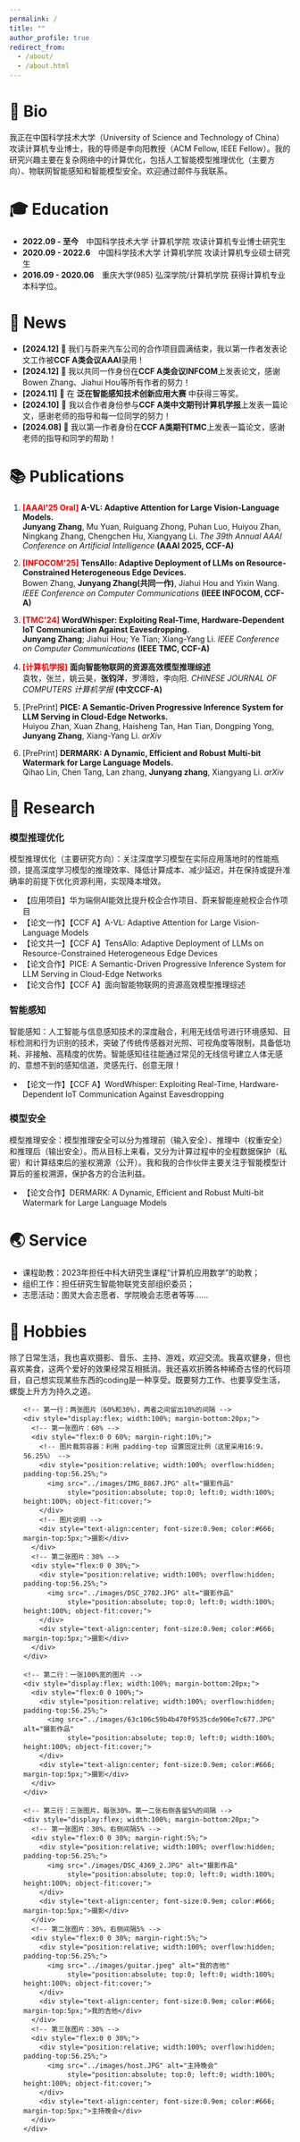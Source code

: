```yaml
---
permalink: /
title: ""
author_profile: true
redirect_from: 
  - /about/
  - /about.html
---
```


# 👤 Bio

我正在中国科学技术大学（University of Science and Technology of China）攻读计算机专业博士，我的导师是李向阳教授（ACM Fellow, IEEE Fellow）。我的研究兴趣主要在复杂网络中的计算优化，包括人工智能模型推理优化（主要方向）、物联网智能感知和智能模型安全。欢迎通过邮件与我联系。

# 🎓 Education
- **2022.09 - 至今**&emsp;中国科学技术大学 计算机学院 攻读计算机专业博士研究生
- **2020.09 - 2022.6**&emsp;中国科学技术大学 计算机学院 攻读计算机专业硕士研究生
- **2016.09 - 2020.06**&emsp;重庆大学(985) 弘深学院/计算机学院 获得计算机专业本科学位。

# 📰 News
- **[2024.12]** 🎉 我们与蔚来汽车公司的合作项目圆满结束，我以第一作者发表论文工作被**CCF A类会议AAAI**录用！
- **[2024.12]** 🎉 我以共同一作身份在**CCF A类会议INFCOM**上发表论文，感谢Bowen Zhang、Jiahui Hou等所有作者的努力！
- **[2024.11]** 🎉 在 **泛在智能感知技术创新应用大赛** 中获得三等奖。
- **[2024.10]** 🎉 我以合作者身份参与**CCF A类中文期刊计算机学报**上发表一篇论文，感谢老师的指导和每一位同学的努力！
- **[2024.08]** 🎉 我以第一作者身份在**CCF A类期刊TMC**上发表一篇论文，感谢老师的指导和同学的帮助！

# 📚 Publications
1. <span style="color: red; font-weight: bold;">[AAAI'25 Oral]</span> **A-VL: Adaptive Attention for Large Vision-Language Models.**  
   **Junyang Zhang**, Mu Yuan, Ruiguang Zhong, Puhan Luo, Huiyou Zhan, Ningkang Zhang, Chengchen Hu, Xiangyang Li. 
   *The 39th Annual AAAI Conference on Artificial Intelligence* **(AAAI 2025, CCF-A)**

2. <span style="color: red; font-weight: bold;">[INFOCOM'25]</span> **TensAllo: Adaptive Deployment of LLMs on Resource-Constrained Heterogeneous Edge Devices.**  
   Bowen Zhang, **Junyang Zhang(共同一作)**, Jiahui Hou and Yixin Wang. 
   *IEEE Conference on Computer Communications* **(IEEE INFOCOM, CCF-A)**

3. <span style="color: red; font-weight: bold;">[TMC'24]</span> **WordWhisper: Exploiting Real-Time, Hardware-Dependent IoT Communication Against Eavesdropping.**  
   **Junyang Zhang**; Jiahui Hou; Ye Tian; Xiang-Yang Li. 
   *IEEE Conference on Computer Communications* **(IEEE TMC, CCF-A)**

4. <span style="color: red; font-weight: bold;">[计算机学报]</span> **面向智能物联网的资源高效模型推理综述**  
   袁牧，张兰，姚云昊，**张钧洋**，罗溥晗，李向阳.
   *CHINESE JOURNAL OF COMPUTERS 计算机学报* **(中文CCF-A)**

5. [PrePrint]</span> **PICE: A Semantic-Driven Progressive Inference System for LLM Serving in Cloud-Edge Networks.**  
   Huiyou Zhan, Xuan Zhang, Haisheng Tan, Han Tian, Dongping Yong, **Junyang Zhang**, Xiang-Yang Li.
   *arXiv*
 
6. [PrePrint]</span> **DERMARK: A Dynamic, Efficient and Robust Multi-bit Watermark for Large Language Models.**  
   Qihao Lin, Chen Tang, Lan zhang, **Junyang zhang**, Xiangyang Li.
   *arXiv* 


# 📝 Research

### 模型推理优化

模型推理优化（主要研究方向）：关注深度学习模型在实际应用落地时的性能瓶颈，提高深度学习模型的推理效率、降低计算成本、减少延迟，并在保持或提升准确率的前提下优化资源利用，实现降本增效。
- 【应用项目】华为端侧AI能效比提升校企合作项目、蔚来智能座舱校企合作项目
- 【论文一作】【CCF A】A-VL: Adaptive Attention for Large Vision-Language Models
- 【论文共一】【CCF A】TensAllo: Adaptive Deployment of LLMs on Resource-Constrained Heterogeneous Edge Devices
- 【论文合作】PICE: A Semantic-Driven Progressive Inference System for LLM Serving in Cloud-Edge Networks
- 【论文合作】【CCF A】面向智能物联网的资源高效模型推理综述

### 智能感知

智能感知：人工智能与信息感知技术的深度融合，利用无线信号进行环境感知、目标检测和行为识别的技术，突破了传统传感器对光照、可视角度等限制，具备低功耗、非接触、高精度的优势。智能感知往往能通过常见的无线信号建立人体无感的、意想不到的感知信道，灵感先行、创意无限！
- 【论文一作】【CCF A】WordWhisper: Exploiting Real-Time, Hardware-Dependent IoT Communication Against Eavesdropping

### 模型安全

模型推理安全：模型推理安全可以分为推理前（输入安全）、推理中（权重安全）和推理后（输出安全）。而从目标上来看，又分为计算过程中的全程数据保护（私密）和计算结束后的鉴权溯源（公开）。我和我的合作伙伴主要关注于智能模型计算后的鉴权溯源，保护各方的合法利益。
- 【论文合作】DERMARK: A Dynamic, Efficient and Robust Multi-bit Watermark for Large Language Models


# 🌏 Service
- 课程助教：2023年担任中科大研究生课程“计算机应用数学”的助教；
- 组织工作：担任研究生智能物联党支部组织委员；
- 志愿活动：图灵大会志愿者、学院晚会志愿者等等……


# 💫 Hobbies

除了日常生活，我也喜欢摄影、音乐、主持、游戏，欢迎交流。我喜欢健身，但也喜欢美食，这两个爱好的效果经常互相抵消。我还喜欢折腾各种稀奇古怪的代码项目，自己想实现某些东西的coding是一种享受。既要努力工作、也要享受生活，螺旋上升方为持久之道。



<!-- 整体容器，宽度90%居中 -->
  <div style="width:90%; margin:0 auto;">

    <!-- 第一行：两张图片（60%和30%），两者之间留出10%的间隔 -->
    <div style="display:flex; width:100%; margin-bottom:20px;">
      <!-- 第一张图片：60% -->
      <div style="flex:0 0 60%; margin-right:10%;">
        <!-- 图片裁剪容器：利用 padding-top 设置固定比例（这里采用16:9，56.25%） -->
        <div style="position:relative; width:100%; overflow:hidden; padding-top:56.25%;">
          <img src="../images/IMG_8867.JPG" alt="摄影作品" 
               style="position:absolute; top:0; left:0; width:100%; height:100%; object-fit:cover;">
        </div>
        <!-- 图片说明 -->
        <div style="text-align:center; font-size:0.9em; color:#666; margin-top:5px;">摄影</div>
      </div>
      <!-- 第二张图片：30% -->
      <div style="flex:0 0 30%;">
        <div style="position:relative; width:100%; overflow:hidden; padding-top:56.25%;">
          <img src="../images/DSC_2702.JPG" alt="摄影作品" 
               style="position:absolute; top:0; left:0; width:100%; height:100%; object-fit:cover;">
        </div>
        <div style="text-align:center; font-size:0.9em; color:#666; margin-top:5px;">摄影</div>
      </div>
    </div>

    <!-- 第二行：一张100%宽的图片 -->
    <div style="display:flex; width:100%; margin-bottom:20px;">
      <div style="flex:0 0 100%;">
        <div style="position:relative; width:100%; overflow:hidden; padding-top:56.25%;">
          <img src="../images/63c106c59b4b470f9535cde906e7c677.JPG" alt="摄影作品" 
               style="position:absolute; top:0; left:0; width:100%; height:100%; object-fit:cover;">
        </div>
        <div style="text-align:center; font-size:0.9em; color:#666; margin-top:5px;">摄影</div>
      </div>
    </div>

    <!-- 第三行：三张图片，每张30%，第一二张右侧各留5%的间隔 -->
    <div style="display:flex; width:100%; margin-bottom:20px;">
      <!-- 第一张图片：30%，右侧间隔5% -->
      <div style="flex:0 0 30%; margin-right:5%;">
        <div style="position:relative; width:100%; overflow:hidden; padding-top:56.25%;">
          <img src="./images/DSC_4369_2.JPG" alt="摄影作品" 
               style="position:absolute; top:0; left:0; width:100%; height:100%; object-fit:cover;">
        </div>
        <div style="text-align:center; font-size:0.9em; color:#666; margin-top:5px;">摄影</div>
      </div>
      <!-- 第二张图片：30%，右侧间隔5% -->
      <div style="flex:0 0 30%; margin-right:5%;">
        <div style="position:relative; width:100%; overflow:hidden; padding-top:56.25%;">
          <img src="../images/guitar.jpeg" alt="我的吉他" 
               style="position:absolute; top:0; left:0; width:100%; height:100%; object-fit:cover;">
        </div>
        <div style="text-align:center; font-size:0.9em; color:#666; margin-top:5px;">我的吉他</div>
      </div>
      <!-- 第三张图片：30% -->
      <div style="flex:0 0 30%;">
        <div style="position:relative; width:100%; overflow:hidden; padding-top:56.25%;">
          <img src="../images/host.JPG" alt="主持晚会" 
               style="position:absolute; top:0; left:0; width:100%; height:100%; object-fit:cover;">
        </div>
        <div style="text-align:center; font-size:0.9em; color:#666; margin-top:5px;">主持晚会</div>
      </div>
    </div>

  </div>

